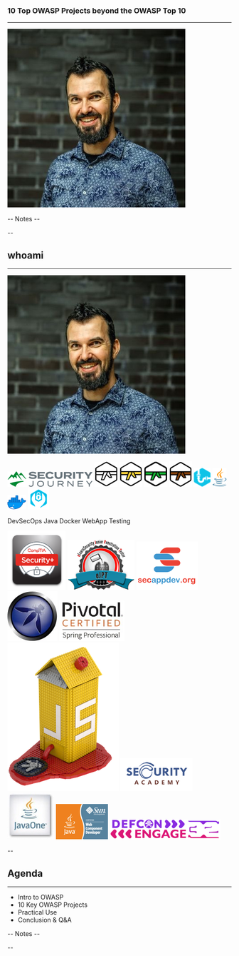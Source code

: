 
<!-- .slide: data-background="#FFFFFF" style="text-align: left; vertical-align: middle; color:black" -->
### 10 Top OWASP Projects beyond the OWASP Top 10<!-- .element style="color: #DB8831;" -->
<hr />

![](./pics/brpa.jpg)<!-- .element style="position: fixed; top: 300px; left: 40px; height: 200px;"  -->



-- Notes --

--

## whoami
<hr />

![](./pics/brpa.jpg)<!-- .element style="position: fixed; top: 300px; left: 40px; height: 200px;"  -->


![](./pics/intro/SecJourney/SecurityJourney.png)<!-- .element style="position: fixed; box-shadow:none; top: 134px; right: 104px; width: 206px;"  -->
![](./pics/intro/SecJourney/white_belt.png)<!-- .element style="position: fixed; box-shadow:none; top: 180px; right: 260px; height: 50px;"  -->
![](./pics/intro/SecJourney/yellow_belt.png)<!-- .element style="position: fixed; box-shadow:none; top: 180px; right: 208px; height: 50px;"  -->
![](./pics/intro/SecJourney/green_belt.png)<!-- .element style="position: fixed; box-shadow:none; top: 180px; right: 156px; height: 50px;"  -->
![](./pics/intro/SecJourney/brown_belt.png)<!-- .element style="position: fixed; box-shadow:none; top: 180px; right: 104px; height: 50px;"  -->
![](./pics/intro/SecJourney/devsecops.png)<!-- .element style="position: fixed; box-shadow:none; top: 232px; right: 260px; height: 50px;"  -->
![](./pics/intro/SecJourney/java.png)<!-- .element style="position: fixed; box-shadow:none; top: 232px; right: 212px; height: 50px;"  -->
![](./pics/intro/SecJourney/docker.png)<!-- .element style="position: fixed; box-shadow:none; top: 238px; right: 156px; width: 50px; "  -->
![](./pics/intro/SecJourney/webapptesting.png)<!-- .element style="position: fixed; box-shadow:none; top: 232px; right: 104px; height: 50px;"  -->

<span>DevSecOps</span><!-- .element style="font-size: 10px; position: fixed; top: 295px; right: 260px;" -->
<span>Java</span><!-- .element style="font-size: 10px; position: fixed; top: 295px; right: 222px;" -->
<span>Docker</span><!-- .element style="font-size: 10px; position: fixed; top: 295px; right: 166px;" -->
<span>WebApp Testing</span><!-- .element style="font-size: 10px; position: fixed; width: 50px; top: 295px; right: 97px;" -->




![](./pics/intro/Experience/CompTIA_Security.png)<!-- .element style="position: fixed; box-shadow:none; top: 370px; left: 520px; width: 140px;"  -->
![](./pics/intro/Experience/eJPT.png)<!-- .element style="position: fixed; box-shadow:none; top: 220px; left: 470px; width: 180px;"  -->
![](./pics/intro/Experience/SecAppDev.png)<!-- .element style="position: fixed; box-shadow:none; top: 530px; right: 320px; width: 140px;"  -->
![](./pics/intro/Experience/owasp.png)<!-- .element style="position: fixed; box-shadow:none; top: 500px; left: 320px; width: 120px;"  -->
![](./pics/intro/Experience/Pivotal_Spring.png)<!-- .element style="position: fixed; box-shadow:none; top: 434px; right: 60px; width: 120px;"  -->
![](./pics/intro/Experience/JuiceShop_case.png)<!-- .element style="position: fixed; box-shadow:none; top: 200px; left: 260px; width: 200px;"  -->
![](./pics/intro/Experience/SecAcademy.png)<!-- .element style="position: fixed; box-shadow:none; top: 350px; right: 40px; width: 180px;"  -->
![](./pics/intro/Experience/JavaOne.png)<!-- .element style="position: fixed; box-shadow:none; top: 520px; right: 160px; width: 120px;"  -->
![](./pics/intro/Experience/Sun_WCD.png)<!-- .element style="position: fixed; box-shadow:none; top: 534px; right: 20px; width: 110px;"  -->
![](./pics/intro/Experience/defcon_32.png)<!-- .element style="position: fixed; box-shadow:none; top: 120px; left: 290px; width: 280px;"  -->


--

## Agenda
<hr />


* Intro to OWASP
* 10 Key OWASP Projects
* Practical Use
* Conclusion & Q&A


-- Notes --


--
